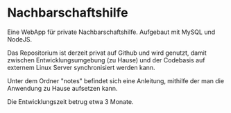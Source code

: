 # Nachbarschaftshilfe

Eine WebApp für private Nachbarschaftshilfe. Aufgebaut mit MySQL und NodeJS.

Das Repositorium ist derzeit privat auf Github und wird genutzt, damit zwischen Entwicklungsumgebung (zu Hause) und der Codebasis auf externem Linux Server synchronisiert werden kann. 

Unter dem Ordner "notes" befindet sich eine Anleitung, mithilfe der man die Anwendung zu Hause aufsetzen kann.

Die Entwicklungszeit betrug etwa 3 Monate.